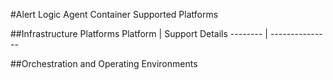 #Alert Logic Agent Container Supported Platforms

##Infrastructure Platforms
Platform | Support Details
-------- | ---------------


##Orchestration and Operating Environments
